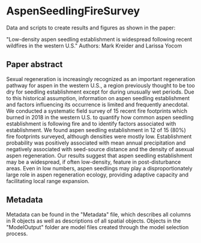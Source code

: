 # AspenSeedlingFireSurvey
Data and scripts to create results and figures as shown in the paper:

"Low-density aspen seedling establishment is widespread following recent wildfires in the western U.S." 
Authors: Mark Kreider and Larissa Yocom

## Paper abstract
Sexual regeneration is increasingly recognized as an important regeneration pathway for aspen in the western U.S., a region previously thought to be too dry for seedling establishment except for during unusually wet periods. Due to this historical assumption, information on aspen seedling establishment and factors influencing its occurrence is limited and frequently anecdotal. We conducted a systematic field survey of 15 recent fire footprints which burned in 2018 in the western U.S. to quantify how common aspen seedling establishment is following fire and to identify factors associated with establishment. We found aspen seedling establishment in 12 of 15 (80%) fire footprints surveyed, although densities were mostly low. Establishment probability was positively associated with mean annual precipitation and negatively associated with seed-source distance and the density of asexual aspen regeneration. Our results suggest that aspen seedling establishment may be a widespread, if often low-density, feature in post-disturbance areas. Even in low numbers, aspen seedlings may play a disproportionately large role in aspen regeneration ecology, providing adaptive capacity and facilitating local range expansion.  

## Metadata
Metadata can be found in the "Metadata" file, which describes all columns in R objects as well as descriptions of all spatial objects. Objects in the "ModelOutput" folder are model files created through the model selection process. 
